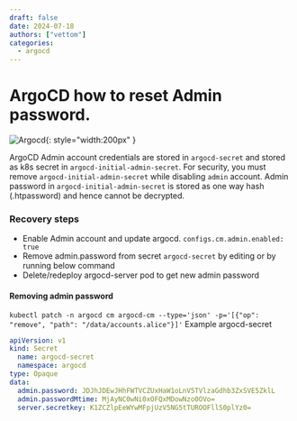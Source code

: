 ```yaml
---
draft: false 
date: 2024-07-18
authors: ["vettom"]
categories:
  - argocd
---
```


# ArgoCD how to reset Admin password.

![Argocd ](https://vettom-images.s3.eu-west-1.amazonaws.com/generic/argocd.png){: style="width:200px" }

ArgoCD Admin account credentials are stored in `argocd-secret` and stored as k8s secret in `argocd-initial-admin-secret`. For security, you must remove `argocd-initial-admin-secret` while disabling `admin` account. Admin password in `argocd-initial-admin-secret` is stored as one way hash (.htpassword) and hence cannot be decrypted.
### Recovery steps
 - Enable Admin account and update argocd. `configs.cm.admin.enabled: true`
 - Remove admin.password from secret `argocd-secret` by editing or by running below command
 - Delete/redeploy argocd-server pod to get new admin password

#### Removing admin password
`kubectl patch -n argocd cm argocd-cm --type='json' -p='[{"op": "remove", "path": "/data/accounts.alice"}]'`
Example argocd-secret
```yaml
apiVersion: v1
kind: Secret
  name: argocd-secret
  namespace: argocd
type: Opaque
data:
  admin.password: JDJhJDEwJHhFWTVCZUxHaW1oLnV5TVlzaGdhb3ZxSVE5ZklL
  admin.passwordMtime: MjAyNC0wNi0xOFQxMDowNzo0OVo=
  server.secretkey: K1ZCZlpEeWYwMFpjUzV5NG5tTUROOFllS0plYz0=
```